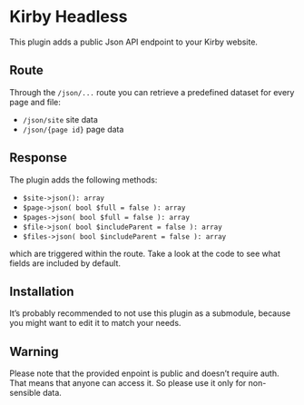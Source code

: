 # Kirby Headless

This plugin adds a public Json API endpoint to your Kirby website.

## Route

Through the `/json/...` route you can retrieve a predefined dataset for every page and file:
- `/json/site` site data
- `/json/{page id}` page data

## Response

The plugin adds the following methods:

- `$site->json(): array`
- `$page->json( bool $full = false ): array`
- `$pages->json( bool $full = false ): array`
- `$file->json( bool $includeParent = false ): array`
- `$files->json( bool $includeParent = false ): array`

which are triggered within the route. Take a look at the code to see what fields are included by default.

## Installation

It’s probably recommended to not use this plugin as a submodule, because you might want to edit it to match your needs.

## Warning

Please note that the provided enpoint is public and doesn’t require auth. That means that anyone can access it. So please use it only for non-sensible data.
